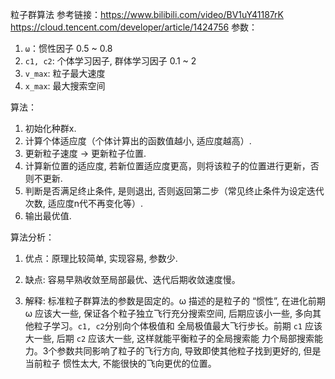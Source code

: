 粒子群算法 
参考链接：https://www.bilibili.com/video/BV1uY41187rK
         https://cloud.tencent.com/developer/article/1424756
参数：

1. `ω`：惯性因子 0.5 ~ 0.8
2. `c1, c2`: 个体学习因子, 群体学习因子 0.1 ~ 2
3. `v_max`: 粒子最大速度
4. `x_max`: 最大搜索空间

算法：

1. 初始化种群x.
2. 计算个体适应度（个体计算出的函数值越小, 适应度越高）.
3. 更新粒子速度 -> 更新粒子位置.
4. 计算新位置的适应度, 若新位置适应度更高，则将该粒子的位置进行更新，否则不更新.
5. 判断是否满足终止条件, 是则退出, 否则返回第二步（常见终止条件为设定迭代次数, 适应度n代不再变化等）.
6. 输出最优值.

算法分析：

   1. 优点：原理比较简单, 实现容易, 参数少.

2. 缺点: 容易早熟收敛至局部最优、迭代后期收敛速度慢。
3. 解释: 标准粒子群算法的参数是固定的。ω 描述的是粒子的 “惯性”, 在进化前期 ω 应该大一些,
   保证各个粒子独立飞行充分搜索空间, 后期应该小一些, 多向其他粒子学习。`c1, c2`分别向个体极值和
   全局极值最大飞行步长。前期 `c1` 应该大一些, 后期 `c2` 应该大一些, 这样就能平衡粒子的全局搜索能
   力个局部搜索能力。3个参数共同影响了粒子的飞行方向, 导致即使其他粒子找到更好的, 但是当前粒子
   惯性太大, 不能很快的飞向更优的位置。